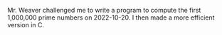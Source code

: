 Mr. Weaver challenged me to write a program to compute the first 1,000,000 prime numbers on 2022-10-20. I then made a more efficient version in C.